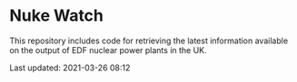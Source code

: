 # Nuke Watch

This repository includes code for retrieving the latest information available on the output of EDF nuclear power plants in the UK.

Last updated: 2021-03-26 08:12
